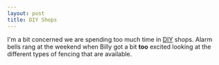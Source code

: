 ```yaml
--- 
layout: post
title: DIY Shops
---
```

I'm a bit concerned we are spending too much time in [DIY](http://www.diy.com/ "DIY") shops. Alarm bells rang at the weekend when Billy got a bit <b>too</b> excited looking at the different types of fencing that are available.
